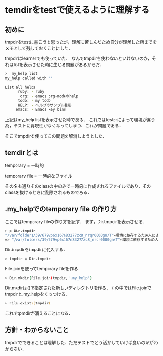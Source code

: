 # temdirをtestで使えるように理解する

## 初めに

tmpdirをtestに書こうと思ったが，理解に苦しんだため自分が理解した所までをメモとして残しておくことにした．

tmpdirはlearnerでも使っていた．
なんでtmpdirを使わないといけないのか，それはlistを表示させた時に生じる問題があるからだ．

```bash
>  my_help list                                                                     
my_help called with ''

List all helps
      ruby: - ruby
       org: - emacs org-modeのhelp
      todo: - my todo
      HELP: - ヘルプのサンプル雛形
     emacs: - Emacs key bind
```

上記はmy_help listを表示させた時である．
これではtesterによって環境が違う為，テストに再現性がなくなってしまう．これが問題である．

そこでtmpdirを使ってこの問題を解消しようとした．


## temdirとは

temporary = 一時的

temporary file = 一時的なファイル

その名も通りそのclassの中のみで一時的に作成されるファイルであり，そのclassを抜けるときに削除されるものである．

## .my_helpでのtemporary file の作り方

ここではtemporary fileの作り方を記す．
まず，Dir.tmpdirを表示させる．

```bash
> p Dir.tmpdir
"/var/folders/39/679vp6x167n83277zc8_nrqr0000gn/T"←環境に依存するため人によって違う
=> "/var/folders/39/679vp6x167n83277zc8_nrqr0000gn/T"←環境に依存するため人によって違う
```
Dir.tmpdirをtmpdirに代入する．

```bash
> tmpdir = Dir.tmpdir
```

File.joinを使ってtemporary fileを作る

```bash
> Dir.mkdir(File.join(tmpdir,'.my_help')
```

Dir.mkdirは()で指定された新しいディレクトリを作る．
()の中ではFile.joinでtmpdirと.my_helpをくっつける．

```bash
> File.exist?(tmpdir)
```

これでtpmdirが消えることになる．

## 方針・わからないこと

tmpdirでできることは理解した．ただテストでどう活かしていけば良いのかがわからない．

